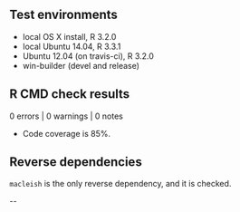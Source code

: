 ## Test environments
* local OS X install, R 3.2.0
* local Ubuntu 14.04, R 3.3.1
* Ubuntu 12.04 (on travis-ci), R 3.2.0
* win-builder (devel and release)

## R CMD check results

0 errors | 0 warnings | 0 notes

* Code coverage is 85%.

## Reverse dependencies

`macleish` is the only reverse dependency, and it is checked. 

--

